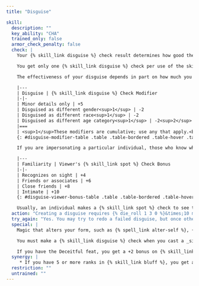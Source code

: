 ```yaml
---
title: "Disguise"

skill:
  description: ""
  key_ability: "CHA"
  trained_only: false
  armor_check_penalty: false
  check: |
    Your {% skill_link disguise %} check result determines how good the disguise is, and it is opposed by others' {% skill_link spot %} check results. If you don't draw any attention to yourself, others do not get to make {% skill_link spot %} checks. If you come to the attention of people who are suspicious (such as a guard who is watching commoners walking through a city gate), it can be assumed that such observers are taking 10 on their {% skill_link spot %} checks.

    You get only one {% skill_link disguise %} check per use of the skill, even if several people are making {% skill_link spot %} checks against it. The {% skill_link disguise %} check is made secretly, so that you can't be sure how good the result is.

    The effectiveness of your disguise depends in part on how much you're attempting to change your appearance.

    |---
    | Disguise | {% skill_link disguise %} Check Modifier
    |-|-
    | Minor details only | +5
    | Disguised as different gender<sup>1</sup> | -2
    | Disguised as different race<sup>1</sup> | -2
    | Disguised as different age category<sup>1</sup> | -2<sup>2</sup>
    |===
    | <sup>1</sup>These modifiers are cumulative; use any that apply.<br><sup>2</sup>Per step of difference between your actual age category and your disguised age category. The steps are: young (younger than adulthood), adulthood, middle age, old, and venerable. |<
    {: #disguise-modifier-table .table .table-bordered .table-hover .table-striped data-caption="Table: Disguise Check Modifiers for Various Disguises" }

    If you are impersonating a particular individual, those who know what that person looks like get a bonus on their Spot checks according to the table below. Furthermore, they are automatically considered to be suspicious of you, so opposed checks are always called for.

    |---
    | Familiarity | Viewer's {% skill_link spot %} Check Bonus
    |-|-
    | Recognizes on sight | +4
    | Friends or associates | +6
    | Close friends | +8
    | Intimate | +10
    {: #disguise-viewer-bonus-table .table .table-bordered .table-hover .table-striped data-caption="Table: Spot Check Bonuses by Familiarity" }

    Usually, an individual makes a {% skill_link spot %} check to see through your disguise immediately upon meeting you and each hour thereafter. If you casually meet many different creatures, each for a short time, check once per day or hour, using an average {% skill_link spot %} modifier for the group.
  action: "Creating a disguise requires {% die_roll 1 3 0 %}&times;10 minutes of work."
  try_again: "Yes. You may try to redo a failed disguise, but once others know that a disguise was attempted, they'll be more suspicious."
  special: |
    Magic that alters your form, such as {% spell_link alter-self %}, {% spell_link disguise-self %}, {% spell_link polymorph %}, or {% spell_link shapechange %}, grants you a +10 bonus on {% skill_link disguise %} checks (see the individual spell descriptions). You must succeed on a {% skill_link disguise %} check with a +10 bonus to duplicate the appearance of a specific individual using the _veil_spell. Divination magic that allows people to see through illusions (such as {% spell_link true-seeing %}) does not penetrate a mundane disguise, but it can negate the magical component of a magically enhanced one.

    You must make a {% skill_link disguise %} check when you cast a _simulacrum_spell to determine how good the likeness is.

    If you have the Deceitful feat, you get a +2 bonus on {% skill_link disguise %} checks.
  synergy: |
     * If you have 5 or more ranks in {% skill_link bluff %}, you get a synergy bonus on {% skill_link disguise %} checks when you know that you're being observed and you try to act in character.
  restriction: ""
  untrained: ""
---
```

